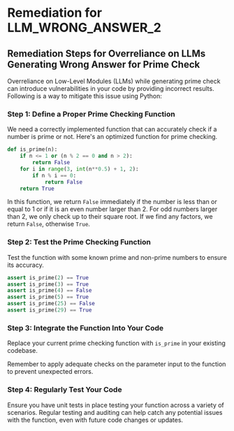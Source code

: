 # Remediation for LLM_WRONG_ANSWER_2

## Remediation Steps for Overreliance on LLMs Generating Wrong Answer for Prime Check
Overreliance on Low-Level Modules (LLMs) while generating prime check can introduce vulnerabilities in your code by providing incorrect results. Following is a way to mitigate this issue using Python:

### Step 1: Define a Proper Prime Checking Function
We need a correctly implemented function that can accurately check if a number is prime or not. Here's an optimized function for prime checking.
```python
def is_prime(n):
    if n <= 1 or (n % 2 == 0 and n > 2): 
        return False
    for i in range(3, int(n**0.5) + 1, 2):
        if n % i == 0:
            return False
    return True
```
In this function, we return `False` immediately if the number is less than or equal to 1 or if it is an even number larger than 2. For odd numbers larger than 2, we only check up to their square root. If we find any factors, we return `False`, otherwise `True`.

### Step 2: Test the Prime Checking Function
Test the function with some known prime and non-prime numbers to ensure its accuracy.
```python
assert is_prime(2) == True
assert is_prime(3) == True
assert is_prime(4) == False
assert is_prime(5) == True
assert is_prime(25) == False
assert is_prime(29) == True
```
### Step 3: Integrate the Function Into Your Code
Replace your current prime checking function with `is_prime` in your existing codebase. 

Remember to apply adequate checks on the parameter input to the function to prevent unexpected errors.

### Step 4: Regularly Test Your Code
Ensure you have unit tests in place testing your function across a variety of scenarios. Regular testing and auditing can help catch any potential issues with the function, even with future code changes or updates.
